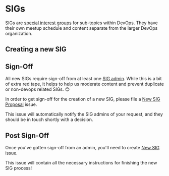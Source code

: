 # SIGs
SIGs are [special interest groups](https://en.wikipedia.org/wiki/Special_Interest_Group#Technical_SIGs) for sub-topics within DevOps. They have their own meetup schedule and content separate from the larger DevOps organization.

## Creating a new SIG

## Sign-Off
All new SIGs require sign-off from at least one [SIG admin](../sigs/OWNERS). While this is a bit of extra red tape, it helps to help us moderate content and prevent duplicate or non-devops related SIGs. :blush:

In order to get sign-off for the creation of a new SIG, please file a [New SIG Proposal](https://github.com/austin-devops/community/issues/new?labels=sig-proposal&title=New+SIG+Proposal&template=sig_proposal_template.md) issue.

This issue will automatically notify the SIG admins of your request, and they should be in touch shortly with a decision.

## Post Sign-Off
Once you've gotten sign-off from an admin, you'll need to create [New SIG](https://github.com/austin-devops/community/issues/new?labels=sig-new&title=New+SIG&template=new_sig_template.md) issue.

This issue will contain all the necessary instructions for finishing the new SIG process!
